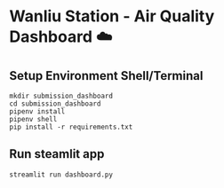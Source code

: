 # Wanliu Station - Air Quality Dashboard ☁️

## Setup Environment Shell/Terminal
```
mkdir submission_dashboard
cd submission_dashboard
pipenv install
pipenv shell
pip install -r requirements.txt
```
## Run steamlit app
```
streamlit run dashboard.py
```
